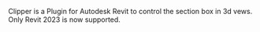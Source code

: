 
Clipper is a Plugin for Autodesk Revit to control the section box in 3d vews.
Only Revit 2023 is now supported.
